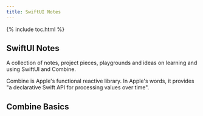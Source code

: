 ```yaml
---
title: SwiftUI Notes
---
```


{% include toc.html %}

## SwiftUI Notes

A collection of notes, project pieces, playgrounds and ideas on learning and using SwiftUI and Combine.

Combine is Apple's functional reactive library. In Apple's words, it provides "a declarative Swift API
for processing values over time".

## Combine Basics

